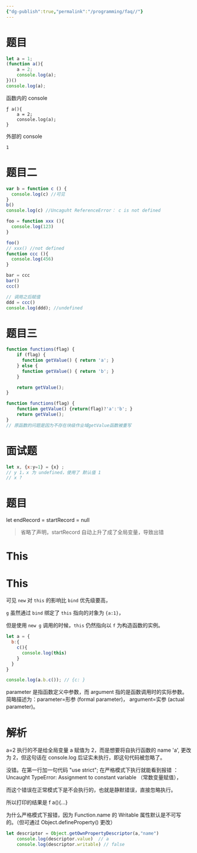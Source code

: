 ```yaml
---
{"dg-publish":true,"permalink":"/programming/faq//"}
---
```



# 题目

```js
let a = 1;
(function a(){
    a = 2;
    console.log(a);
})()
console.log(a);
```

函数内的 console

```
ƒ a(){
    a = 2;
    console.log(a);
}
```

外部的 console

```
1
```

# 题目二

```ts
var b = function c () {
  console.log(c) //可见
}
b()
console.log(c) //Uncaguht ReferenceError： c is not defined
```

```ts
foo = function xxx (){
  console.log(123)
}

foo()
// xxx() //not defined
function ccc (){
  console.log(456)
}

bar = ccc
bar()
ccc()

// 调用之后赋值
ddd = ccc()
console.log(ddd); //undefined
```

# 题目三

```ts
function functions(flag) {
    if (flag) {
      function getValue() { return 'a'; }
    } else {
      function getValue() { return 'b'; }
    }

    return getValue();
}
```

```ts
function functions(flag) {
    function getValue() {return(flag)?'a':'b'; }
    return getValue();
}
// 原函数的问题是因为不存在块级作业域getValue函数被重写
```

# 面试题

```js
let x, {x:y=1} = {x} ; 
// y 1，x 为 undefined，使用了 默认值 1
// x ?
```

# 题目

let endRecord = startRecord = null

> 省略了声明，startRecord 自动上升了成了全局变量，导致出错

# This

# This

可见 `new` 对 `this` 的影响比 `bind` 优先级要高，

`g` 虽然通过 `bind` 绑定了 `this` 指向的对象为 `{a:1}`，

但是使用 `new g` 调用的时候，`this` 仍然指向以 `f` 为构造函数的实例。

```js
let a = {
  b:{
    c(){
      console.log(this)
    }
  }
}

console.log(a.b.c()); // {c: }
```

parameter 是指函数定义中参数，而 argument 指的是函数调用时的实际参数。简略描述为：parameter=形参 (formal parameter)， argument=实参 (actual parameter)。

# 解析

a=2 执行的不是给全局变量 a 赋值为 2，而是想要将自执行函数的 name 'a', 更改为 2，但这句话在 console.log 后证实未执行，即这句代码被忽略了。

没错。在第一行加一句代码 "use strict"; 在严格模式下执行就能看到报错 ：Uncaught TypeError: Assignment to constant variable （常数变量赋值），

而这个错误在正常模式下是不会执行的，也就是静默错误，直接忽略执行。

所以打印的结果是 f a(){...}

为什么严格模式下报错，因为 Function.name 的 Writable 属性默认是不可写的。（但可通过 Object.defineProperty() 更改）

```js
let descriptor = Object.getOwnPropertyDescriptor(a,"name")
    console.log(descriptor.value)  // a
    console.log(descriptor.writable) // false
```
